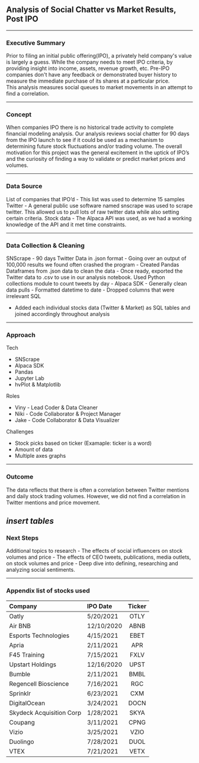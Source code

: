 
## Analysis of Social Chatter vs Market Results, Post IPO
---
### Executive Summary
Prior to filing an initial public offering(IPO), a privately held company's value is largely a guess.  While the company needs to meet IPO criteria, by providing insight into income, assets, revenue growth, etc. Pre-IPO companies don't have any feedback or demonstrated buyer history to measure the immediate purchase of its shares at a particular price.  
This analysis measures social queues to market movements in an attempt to find a correlation.

---
### Concept
When companies IPO there is no historical trade activity to complete financial modeling analysis.  Our analysis reviews social chatter for 90 days from the IPO launch to see if it could be used as a mechanism to determining future stock fluctuations and/or trading volume.
The overall motivation for this project was the general excitement in the uptick of IPO’s and the curiosity of finding a way to validate or predict market prices and volumes.
 
---
### Data Source 
List of companies that IPO’d
    - This list was used to determine 15 samples  
Twitter 
    - A general public use software named snscrape was used to scrape twitter. This allowed us to pull lots of raw twitter data while also setting certain criteria. 
Stock data 
    - The Alpaca API was used, as we had a working knowledge of the API and it met time constraints.

---
### Data Collection & Cleaning
SNScrape
    - 90 days Twitter Data in .json format - Going over an output of 100,000 results we found often crashed the program
    - Created Pandas Dataframes from .json data to clean the data
    - Once ready, exported the Twitter data to .csv to use in our analysis notebook.
Used Python collections module to count tweets by day
    - Alpaca SDK
    - Generally clean data pulls
    - Formatted datetime to date
    - Dropped columns that were irrelevant
SQL
  - Added each individual stocks data (Twitter & Market) as SQL tables and joined accordingly throughout analysis

---
### Approach
Tech 
  - SNScrape
  - Alpaca SDK
  - Pandas
  - Jupyter Lab
  - hvPlot & Matplotlib

Roles 
  - Viny - Lead Coder & Data Cleaner
  - Niki - Code Collaborator & Project Manager
  - Jake - Code Collaborator & Data Visualizer  

Challenges 
  - Stock picks based on ticker (Examaple: ticker is a word)
  - Amount of data
  - Multiple axes graphs

---
### Outcome 
The data reflects that there is often a correlation between Twitter mentions and daily stock trading volumes. However, we did not find a correlation in Twitter mentions and price movement. 

*insert tables*
---
### Next Steps 
Additional topics to research
    - The effects of social influencers on stock volumes and price
    - The effects of CEO tweets, publications, media outlets, on stock volumes and price 
    - Deep dive into defining, researching and analyzing social sentiments. 

---
### Appendix list of stocks used   
| Company | IPO Date | Ticker |
| :--- | :--- | :---:| 
|Oatly	|5/20/2021	|OTLY|
|Air BNB 	|12/10/2020	|ABNB|
|Esports Technologies 	|4/15/2021	|EBET|
|Apria 	|2/11/2021	|APR|
|F45 Training  	|7/15/2021	|FXLV|
|Upstart Holdings	|12/16/2020	|UPST|
|Bumble 	|2/11/2021	|BMBL|
|Regencell Bioscience 	|7/16/2021	|RGC|
|Sprinklr	|6/23/2021	|CXM|
|DigitalOcean	|3/24/2021	|DOCN|
|Skydeck Acquisition Corp	|1/28/2021	|SKYA|
|Coupang	|3/11/2021	|CPNG|
|Vizio	|3/25/2021	|VZIO|
|Duolingo	|7/28/2021	|DUOL|
|VTEX	|7/21/2021	|VETX|

